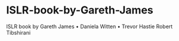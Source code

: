 # ISLR-book-by-Gareth-James
ISLR book by Gareth James • Daniela Witten • Trevor Hastie Robert Tibshirani
